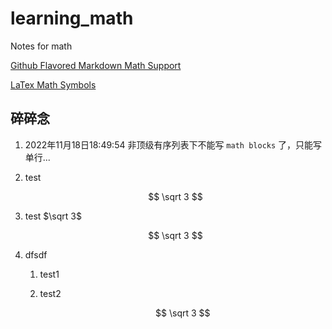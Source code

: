 # learning_math
Notes for math

[Github Flavored Markdown Math Support](https://katex.org/docs/supported.html)

[LaTex Math Symbols](https://www.math.uci.edu/~xiangwen/pdf/LaTeX-Math-Symbols.pdf)


## 碎碎念

1. 2022年11月18日18:49:54 非顶级有序列表下不能写 `math blocks` 了，只能写单行...
2. test 
   
   $$
   \sqrt 3
   $$

3. test $\sqrt 3$

   $$
   \sqrt 3
   $$

4. dfsdf
   1. test1
   2. test2
      
      $$
      \sqrt 3
      $$